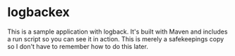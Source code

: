 logbackex
=========

This is a sample application with logback.  It's built with Maven and includes a run script so you can see it in action.  This is merely a safekeepings copy so I don't have to remember how to do this later.
